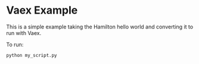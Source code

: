 # Vaex Example

This is a simple example taking the Hamilton hello world and converting it to run with Vaex.

To run:

```bash
python my_script.py
```
